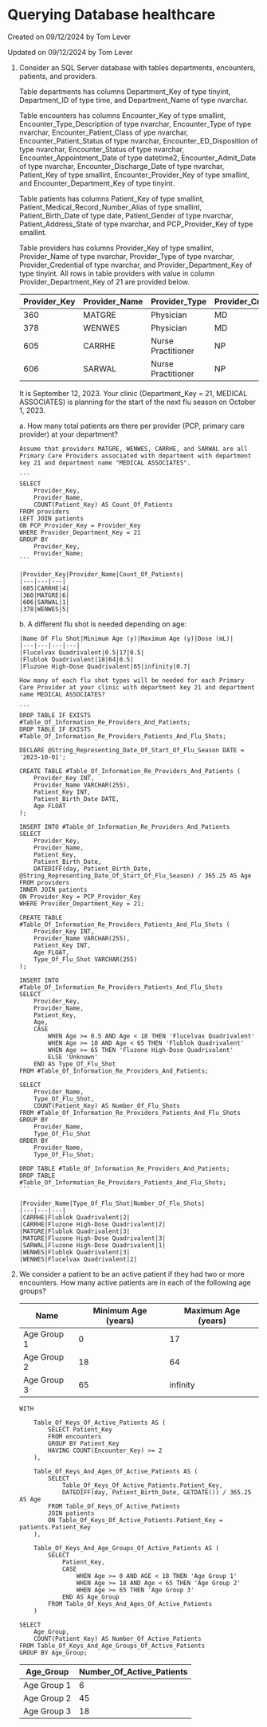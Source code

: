 # Querying Database healthcare

Created on 09/12/2024 by Tom Lever

Updated on 09/12/2024 by Tom Lever


1.  Consider an SQL Server database with tables departments, encounters, patients, and providers.
    
    Table departments has columns Department_Key of type tinyint, Department_ID of type time, and Department_Name of type nvarchar.
    
    Table encounters has columns Encounter_Key of type smallint, Encounter_Type_Description of type nvarchar, Encounter_Type of type nvarchar, Encounter_Patient_Class of ype nvarchar, Encounter_Patient_Status of type nvarchar, Encounter_ED_Disposition of type nvarchar, Encounter_Status of type nvarchar, Encounter_Appointment_Date of type datetime2, Encounter_Admit_Date of type nvarchar, Encounter_Discharge_Date of type nvarchar, Patient_Key of type smallint, Encounter_Provider_Key of type smallint, and Encounter_Department_Key of type tinyint.
    
    Table patients has columns Patient_Key of type smallint, Patient_Medical_Record_Number_Alias of type smallint, Patient_Birth_Date of type date, Patient_Gender of type nvarchar, Patient_Address_State of type nvarchar, and PCP_Provider_Key of type smallint.
    
    Table providers has columns Provider_Key of type smallint, Provider_Name of type nvarchar, Provider_Type of type nvarchar, Provider_Credential of type nvarchar, and Provider_Department_Key of type tinyint. All rows in table providers with value in column Provider_Department_Key of 21 are provided below.
    
    |Provider_Key|Provider_Name|Provider_Type|Provider_Credential|Provider_Department_Key|
    |---|---|---|---|---|
    |360|MATGRE|Physician|MD|21|
    |378|WENWES|Physician|MD|21|
    |605|CARRHE|Nurse Practitioner|NP|21|
    |606|SARWAL|Nurse Practitioner|NP|21|
    
    It is September 12, 2023. Your clinic (Department_Key = 21, MEDICAL ASSOCIATES) is planning for the start of the next flu season on October 1, 2023.
    
    a.  How many total patients are there per provider (PCP, primary care provider) at your department?

        Assume that providers MATGRE, WENWES, CARRHE, and SARWAL are all Primary Care Providers associated with department with department key 21 and department name "MEDICAL ASSOCIATES".
        
        ```
        SELECT
            Provider_Key,
            Provider_Name,
            COUNT(Patient_Key) AS Count_Of_Patients
        FROM providers
        LEFT JOIN patients
        ON PCP_Provider_Key = Provider_Key
        WHERE Provider_Department_Key = 21
        GROUP BY
            Provider_Key,
            Provider_Name;
        ```
        
        |Provider_Key|Provider_Name|Count_Of_Patients|
        |---|---|---|
        |605|CARRHE|4|
        |360|MATGRE|6|
        |606|SARWAL|1|
        |378|WENWES|5|
    
    b.  A different flu shot is needed depending on age:
        
        |Name Of Flu Shot|Minimum Age (y)|Maximum Age (y)|Dose (mL)|
        |---|---|---|---|
        |Flucelvax Quadrivalent|0.5|17|0.5|
        |Flublok Quadrivalent|18|64|0.5|
        |Fluzone High-Dose Quadrivalent|65|infinity|0.7|
        
        How many of each flu shot types will be needed for each Primary Care Provider at your clinic with department key 21 and department name MEDICAL ASSOCIATES?

        ```
        DROP TABLE IF EXISTS #Table_Of_Information_Re_Providers_And_Patients;
        DROP TABLE IF EXISTS #Table_Of_Information_Re_Providers_Patients_And_Flu_Shots;

        DECLARE @String_Representing_Date_Of_Start_Of_Flu_Season DATE = '2023-10-01';

        CREATE TABLE #Table_Of_Information_Re_Providers_And_Patients (
            Provider_Key INT,
            Provider_Name VARCHAR(255),
            Patient_Key INT,
            Patient_Birth_Date DATE,
            Age FLOAT
        );

        INSERT INTO #Table_Of_Information_Re_Providers_And_Patients
        SELECT 
            Provider_Key,
            Provider_Name,
            Patient_Key,
            Patient_Birth_Date,
            DATEDIFF(day, Patient_Birth_Date, @String_Representing_Date_Of_Start_Of_Flu_Season) / 365.25 AS Age
        FROM providers
        INNER JOIN patients
        ON Provider_Key = PCP_Provider_Key
        WHERE Provider_Department_Key = 21;

        CREATE TABLE #Table_Of_Information_Re_Providers_Patients_And_Flu_Shots (
            Provider_Key INT,
            Provider_Name VARCHAR(255),
            Patient_Key INT,
            Age FLOAT,
            Type_Of_Flu_Shot VARCHAR(255)
        );

        INSERT INTO #Table_Of_Information_Re_Providers_Patients_And_Flu_Shots
        SELECT
            Provider_Key,
            Provider_Name,
            Patient_Key,
            Age,
            CASE 
                WHEN Age >= 0.5 AND Age < 18 THEN 'Flucelvax Quadrivalent'
                WHEN Age >= 18 AND Age < 65 THEN 'Flublok Quadrivalent'
                WHEN Age >= 65 THEN 'Fluzone High-Dose Quadrivalent'
                ELSE 'Unknown'
            END AS Type_Of_Flu_Shot
        FROM #Table_Of_Information_Re_Providers_And_Patients;

        SELECT
            Provider_Name,
            Type_Of_Flu_Shot,
            COUNT(Patient_Key) AS Number_Of_Flu_Shots
        FROM #Table_Of_Information_Re_Providers_Patients_And_Flu_Shots
        GROUP BY
            Provider_Name,
            Type_Of_Flu_Shot
        ORDER BY
            Provider_Name,
            Type_Of_Flu_Shot;

        DROP TABLE #Table_Of_Information_Re_Providers_And_Patients;
        DROP TABLE #Table_Of_Information_Re_Providers_Patients_And_Flu_Shots;
        ```
        
        |Provider_Name|Type_Of_Flu_Shot|Number_Of_Flu_Shots|
        |---|---|---|
        |CARRHE|Flublok Quadrivalent|2|
        |CARRHE|Fluzone High-Dose Quadrivalent|2|
        |MATGRE|Flublok Quadrivalent|3|
        |MATGRE|Fluzone High-Dose Quadrivalent|3|
        |SARWAL|Fluzone High-Dose Quadrivalent|1|
        |WENWES|Flublok Quadrivalent|3|
        |WENWES|Flucelvax Quadrivalent|2|

2. We consider a patient to be an active patient if they had two or more encounters. How many active patients are in each of the following age groups?

    |Name|Minimum Age (years)|Maximum Age (years)|
    |---|---|---|
    |Age Group 1|0|17|
    |Age Group 2|18|64|
    |Age Group 3|65|infinity|

    ```
    WITH

        Table_Of_Keys_Of_Active_Patients AS (
            SELECT Patient_Key
            FROM encounters
            GROUP BY Patient_Key
            HAVING COUNT(Encounter_Key) >= 2
        ),

        Table_Of_Keys_And_Ages_Of_Active_Patients AS (
            SELECT
                Table_Of_Keys_Of_Active_Patients.Patient_Key,
                DATEDIFF(day, Patient_Birth_Date, GETDATE()) / 365.25 AS Age
            FROM Table_Of_Keys_Of_Active_Patients
            JOIN patients
            ON Table_Of_Keys_Of_Active_Patients.Patient_Key = patients.Patient_Key
        ),

        Table_Of_Keys_And_Age_Groups_Of_Active_Patients AS (
            SELECT
                Patient_Key,
                CASE
                    WHEN Age >= 0 AND AGE < 18 THEN 'Age Group 1'
                    WHEN Age >= 18 AND Age < 65 THEN 'Age Group 2'
                    WHEN Age >= 65 THEN 'Age Group 3'
                END AS Age_Group
            FROM Table_Of_Keys_And_Ages_Of_Active_Patients
        )

    SELECT
        Age_Group,
        COUNT(Patient_Key) AS Number_Of_Active_Patients
    FROM Table_Of_Keys_And_Age_Groups_Of_Active_Patients
    GROUP BY Age_Group;
    ```

    |Age_Group|Number_Of_Active_Patients|
    |---|---|
    |Age Group 1|6|
    |Age Group 2|45|
    |Age Group 3|18|

